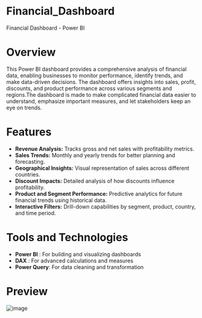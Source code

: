 # Financial_Dashboard
  Financial Dashboard - Power BI
  
# Overview

This Power BI dashboard provides a comprehensive analysis of financial data, enabling businesses to monitor performance, identify trends, and make data-driven decisions. The dashboard offers insights into sales, profit, discounts, and product performance across various segments and regions.The dashboard is made to make complicated financial data easier to understand, emphasize important measures, and let stakeholders keep an eye on trends.

# Features
* **Revenue Analysis:** Tracks gross and net sales with profitability metrics.
* **Sales Trends:** Monthly and yearly trends for better planning and forecasting.
* **Geographical Insights:** Visual representation of sales across different countries.
* **Discount Impacts:** Detailed analysis of how discounts influence profitability.
* **Product and Segment Performance:** Predictive analytics for future financial trends using historical data.
* **Interactive Filters:** Drill-down capabilities by segment, product, country, and time period.

# Tools and Technologies
* **Power BI** : For building and visualizing dashboards
* **DAX** : For advanced calculations and measures
* **Power Query**: For data cleaning and transformation

# Preview 
![image](https://github.com/user-attachments/assets/8eac773d-e20c-4ea9-a628-1a546dd87ca9)

